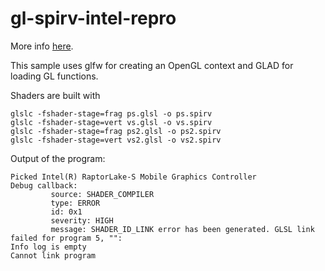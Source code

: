 # gl-spirv-intel-repro
More info [here](https://community.intel.com/t5/Graphics/OpenGL-SPIR-V-compiler-failed-to-link-shaders/m-p/1501085).

This sample uses glfw for creating an OpenGL context and GLAD for loading GL functions.

Shaders are built with
```
glslc -fshader-stage=frag ps.glsl -o ps.spirv
glslc -fshader-stage=vert vs.glsl -o vs.spirv
glslc -fshader-stage=frag ps2.glsl -o ps2.spirv
glslc -fshader-stage=vert vs2.glsl -o vs2.spirv
```

Output of the program:
```
Picked Intel(R) RaptorLake-S Mobile Graphics Controller
Debug callback:
         source: SHADER_COMPILER
         type: ERROR
         id: 0x1
         severity: HIGH
         message: SHADER_ID_LINK error has been generated. GLSL link failed for program 5, "":
Info log is empty
Cannot link program
```
